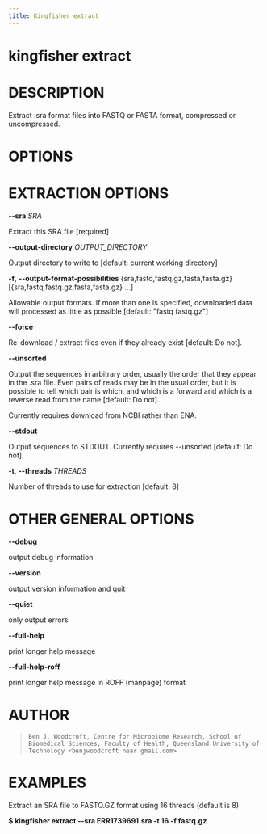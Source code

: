 ```yaml
---
title: Kingfisher extract
---
```

# kingfisher extract

# DESCRIPTION

Extract .sra format files into FASTQ or FASTA format, compressed or
uncompressed.

# OPTIONS

# EXTRACTION OPTIONS

**\--sra** *SRA*

  Extract this SRA file [required]

**\--output-directory** *OUTPUT_DIRECTORY*

  Output directory to write to [default: current working directory]

**-f**, **\--output-format-possibilities** {sra,fastq,fastq.gz,fasta,fasta.gz} [{sra,fastq,fastq.gz,fasta,fasta.gz} \...]

  Allowable output formats. If more than one is specified, downloaded
    data will processed as little as possible [default: \"fastq
    fastq.gz\"]

**\--force**

  Re-download / extract files even if they already exist [default: Do
    not].

**\--unsorted**

  Output the sequences in arbitrary order, usually the order that they
    appear in the .sra file. Even pairs of reads may be in the usual
    order, but it is possible to tell which pair is which, and which is
    a forward and which is a reverse read from the name [default: Do
    not].

Currently requires download from NCBI rather than ENA.

**\--stdout**

  Output sequences to STDOUT. Currently requires \--unsorted
    [default: Do not].

**-t**, **\--threads** *THREADS*

  Number of threads to use for extraction [default: 8]

# OTHER GENERAL OPTIONS

**\--debug**

  output debug information

**\--version**

  output version information and quit

**\--quiet**

  only output errors

**\--full-help**

  print longer help message

**\--full-help-roff**

  print longer help message in ROFF (manpage) format

# AUTHOR

>     Ben J. Woodcroft, Centre for Microbiome Research, School of Biomedical Sciences, Faculty of Health, Queensland University of Technology <benjwoodcroft near gmail.com>

# EXAMPLES

Extract an SRA file to FASTQ.GZ format using 16 threads (default is 8)

  **\$ kingfisher extract \--sra ERR1739691.sra -t 16 -f fastq.gz**
